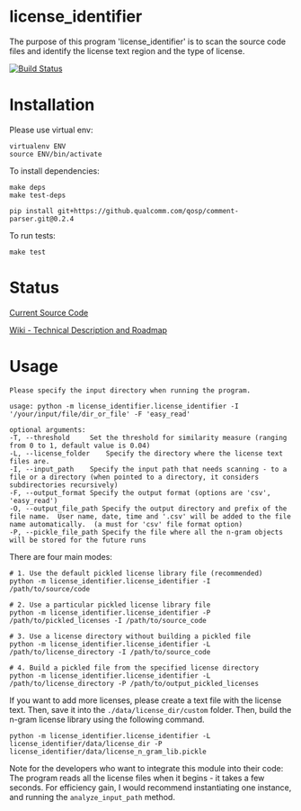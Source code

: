 license_identifier
===

The purpose of this program 'license_identifier' is to scan the source code files and
identify the license text region and the type of license.

[![Build Status](https://jenkins.open.qualcomm.com/buildStatus/icon?job=license_identifier)](https://jenkins.open.qualcomm.com/job/license_identifier/)

Installation
===

Please use virtual env:
```
virtualenv ENV
source ENV/bin/activate
```

To install dependencies:
```
make deps
make test-deps

pip install git+https://github.qualcomm.com/qosp/comment-parser.git@0.2.4
```

To run tests:

```
make test
```

Status
===

[Current Source Code](https://github.qualcomm.com/phshin/license_identifier)

[Wiki - Technical Description and Roadmap](http://qosp-wiki.qualcomm.com/wiki/OS_License_Identification)


Usage
===

```
Please specify the input directory when running the program.

usage: python -m license_identifier.license_identifier -I '/your/input/file/dir_or_file' -F 'easy_read'

optional arguments:
-T, --threshold     Set the threshold for similarity measure (ranging from 0 to 1, default value is 0.04)
-L, --license_folder    Specify the directory where the license text files are.
-I, --input_path    Specify the input path that needs scanning - to a file or a directory (when pointed to a directory, it considers subdirectories recursively)
-F, --output_format Specify the output format (options are 'csv', 'easy_read')
-O, --output_file_path Specify the output directory and prefix of the file name.  User name, date, time and '.csv' will be added to the file name automatically.  (a must for 'csv' file format option)
-P, --pickle_file_path Specify the file where all the n-gram objects will be stored for the future runs
```

There are four main modes:
```
# 1. Use the default pickled license library file (recommended)
python -m license_identifier.license_identifier -I /path/to/source/code

# 2. Use a particular pickled license library file
python -m license_identifier.license_identifier -P /path/to/pickled_licenses -I /path/to/source_code

# 3. Use a license directory without building a pickled file
python -m license_identifier.license_identifier -L /path/to/license_directory -I /path/to/source_code

# 4. Build a pickled file from the specified license directory
python -m license_identifier.license_identifier -L /path/to/license_directory -P /path/to/output_pickled_licenses
```

If you want to add more licenses, please create a text file with the license text.
Then, save it into the `./data/license_dir/custom` folder.
Then, build the n-gram license library using the following command.
```
python -m license_identifier.license_identifier -L license_identifier/data/license_dir -P license_identifier/data/license_n_gram_lib.pickle
```

Note for the developers who want to integrate this module into their code:
The program reads all the license files when it begins - it takes a few seconds.  For efficiency gain,
I would recommend instantiating one instance, and running the `analyze_input_path` method.

